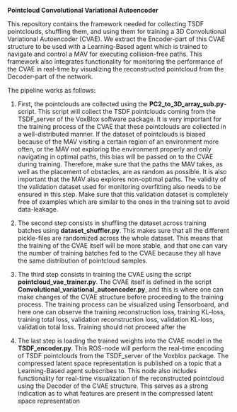 **Pointcloud Convolutional Variational Autoencoder**

This repository contains the framework needed for collecting TSDF pointclouds, shuffling them, and using them for training a 3D Convolutional Variational Autoencoder (CVAE). 
We extract the Encoder-part of this CVAE structure to be used with a Learning-Based agent which is trained to navigate and control a MAV for executing collision-free paths. This framework also integrates functionality for monitoring the performance of the CVAE in real-time by visualizing the reconstructed pointcloud from the Decoder-part of the network. 

The pipeline works as follows:
1. First, the pointclouds are collected using the **PC2_to_3D_array_sub.py**-script. This script will collect the TSDF pointclouds coming from the TSDF_server of the VoxBlox software package. It is very important for the training process of the CVAE that these pointclouds are collected in a well-distributed manner. If the dataset of pointclouds is biased because of the MAV visiting a certain region of an environment more often, or the MAV not exploring the environment properly and only navigating in optimal paths, this bias will be passed on to the CVAE during training. Therefore, make sure that the paths the MAV takes, as well as the placement of obstacles, are as random as possible. It is also important that the MAV also explores non-optimal paths. 
The validity of the validation dataset used for monitoring overfitting also needs to be ensured in this step. Make sure that this validation dataset is completely free of examples which are similar to the ones in the training set to avoid data-leakage. 

2. The second step consists in shuffling the dataset across training batches using **dataset_shuffler.py**. This makes sure that all the different pickle-files are randomized across the whole dataset. This means that the training of the CVAE itself will be more stable, and that one can vary the number of training batches fed to the CVAE because they all have the same distribution of pointcloud samples. 

3. The third step consists in training the CVAE using the script **pointcloud_vae_trainer.py**. The CVAE itself is defined in the script **Convolutional_variational_autoencoder.py**, and this is where one can make changes of the CVAE structure before proceeding to the training process. The training process can be visualized using Tensorboard, and here one can observe the training reconstruction loss, training KL-loss, training total loss, validation reconstruction loss, validation KL-loss, validation total loss. Training should not proceed after the 

4. The last step is loading the trained weights into the CVAE model in the **TSDF_encoder.py**. This ROS-node will perform the real-time encoding of TSDF pointclouds from the TSDF_server of the Voxblox package. The compressed latent space representation is published on a topic that a Learning-Based agent subscribes to. This node also includes functionality for real-time visualization of the reconstructed pointcloud using the Decoder of the CVAE structure. This serves as a strong indication as to what features are present in the compressed latent space representation
